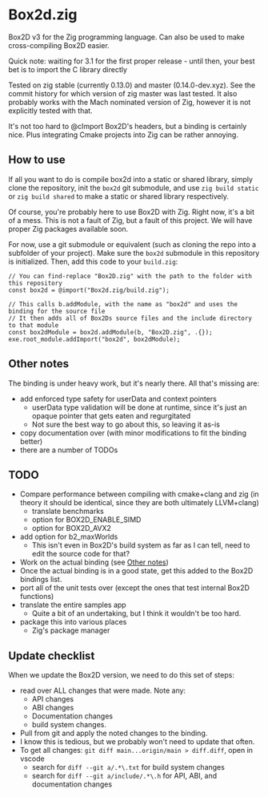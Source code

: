 # Box2d.zig

Box2D v3 for the Zig programming language. Can also be used to make cross-compiling Box2D easier.

Quick note: waiting for 3.1 for the first proper release - until then, your best bet is to import the C library directly

Tested on zig stable (currently 0.13.0) and master (0.14.0-dev.xyz). See the commit history for which version of zig master was last tested. It also probably works with the Mach nominated version of Zig, however it is not explicitly tested with that.

It's not too hard to @cImport Box2D's headers, but a binding is certainly nice. Plus integrating Cmake projects into Zig can be rather annoying.

## How to use

If all you want to do is compile box2d into a static or shared library, simply clone the repository, init the `box2d` git submodule, and use `zig build static` or `zig build shared` to make a static or shared library respectively.

Of course, you're probably here to use Box2D with Zig. Right now, it's a bit of a mess. This is not a fault of Zig, but a fault of this project. We will have proper Zig packages available soon.

For now, use a git submodule or equivalent (such as cloning the repo into a subfolder of your project). Make sure the `box2d` submodule in this repository is initialized. Then, add this code to your `build.zig`:

```
// You can find-replace "Box2D.zig" with the path to the folder with this repository
const box2d = @import("Box2d.zig/build.zig");

// This calls b.addModule, with the name as "box2d" and uses the binding for the source file
// It then adds all of Box2Ds source files and the include directory to that module
const box2dModule = box2d.addModule(b, "Box2D.zig", .{});
exe.root_module.addImport("box2d", box2dModule);
```

## Other notes

The binding is under heavy work, but it's nearly there. All that's missing are:
- add enforced type safety for userData and context pointers
    - userData type validation will be done at runtime, since it's just an opaque pointer that gets eaten and regurgitated
    - Not sure the best way to go about this, so leaving it as-is
- copy documentation over (with minor modifications to fit the binding better)
- there are a number of TODOs

## TODO
- Compare performance between compiling with cmake+clang and zig (in theory it should be identical, since they are both ultimately LLVM+clang)
    - translate benchmarks
    - option for BOX2D_ENABLE_SIMD
    - option for BOX2D_AVX2
- add option for b2_maxWorlds
    - This isn't even in Box2D's build system as far as I can tell, need to edit the source code for that?
- Work on the actual binding (see [Other notes](#other-notes))
- Once the actual binding is in a good state, get this added to the Box2D bindings list.
- port all of the unit tests over (except the ones that test internal Box2D functions)
- translate the entire samples app
    - Quite a bit of an undertaking, but I think it wouldn't be too hard.
- package this into various places
    - Zig's package manager

## Update checklist
When we update the Box2D version, we need to do this set of steps:
- read over ALL changes that were made. Note any:
    - API changes
    - ABI changes
    - Documentation changes
    - build system changes.
- Pull from git and apply the noted changes to the binding.
- I know this is tedious, but we probably won't need to update that often.
- To get all changes: `git diff main...origin/main > diff.diff`, open in vscode
    - search for `diff --git a/.*\.txt` for build system changes
    - search for `diff --git a/include/.*\.h` for API, ABI, and documentation changes
